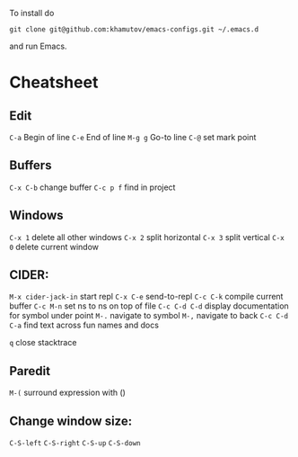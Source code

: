To install do

```console
git clone git@github.com:khamutov/emacs-configs.git ~/.emacs.d
```

and run Emacs.

# Cheatsheet

## Edit

`C-a` Begin of line
`C-e` End of line
`M-g g` Go-to line
`C-@` set mark point

## Buffers

`C-x C-b` change buffer
`C-c p f` find in project

## Windows

`C-x 1` delete all other windows
`C-x 2` split horizontal
`C-x 3` split vertical
`C-x 0` delete current window

## CIDER:

`M-x cider-jack-in` start repl
`C-x C-e` send-to-repl
`C-c C-k` compile current buffer
`C-c M-n` set ns to ns on top of file
`C-c C-d C-d` display documentation for symbol under point
`M-.` navigate to symbol
`M-,` navigate to back
`C-c C-d C-a` find text across fun names and docs

`q` close stacktrace

## Paredit

`M-(` surround expression with ()

## Change window size:

`C-S-left`
`C-S-right`
`C-S-up`
`C-S-down`

